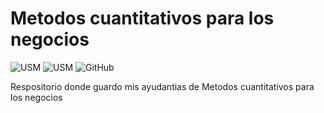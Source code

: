 # Metodos cuantitativos para los negocios

![USM](https://img.shields.io/badge/USM-MAT033-blue.svg?style=for-the-badge) ![USM](https://img.shields.io/badge/Prof-Francisca_Gonzalez-orange.svg?style=for-the-badge) ![GitHub](https://img.shields.io/github/license/sjvasconcello/USM-ICS161.svg?style=for-the-badge)

Respositorio donde guardo mis ayudantias de Metodos cuantitativos para los negocios

